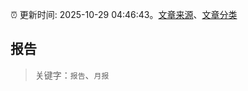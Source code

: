 :alarm_clock: 更新时间: 2025-10-29 04:46:43。[文章来源](/README.md)、[文章分类](/TAGS.md)

## 报告


> 关键字：`报告`、`月报`



